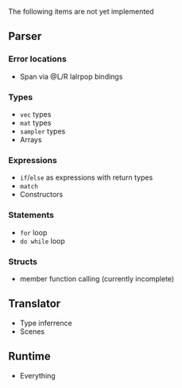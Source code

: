 The following items are not yet implemented

## **Parser**
### Error locations
- Span via @L/R lalrpop bindings
### Types
- `vec` types
- `mat` types
- `sampler` types
- Arrays
### Expressions
- `if`/`else` as expressions with return types
- `match`
- Constructors
### Statements
- `for` loop  
- `do while` loop
### Structs
- member function calling (currently incomplete)

## **Translator**
- Type inferrence
- Scenes

## **Runtime**
- Everything